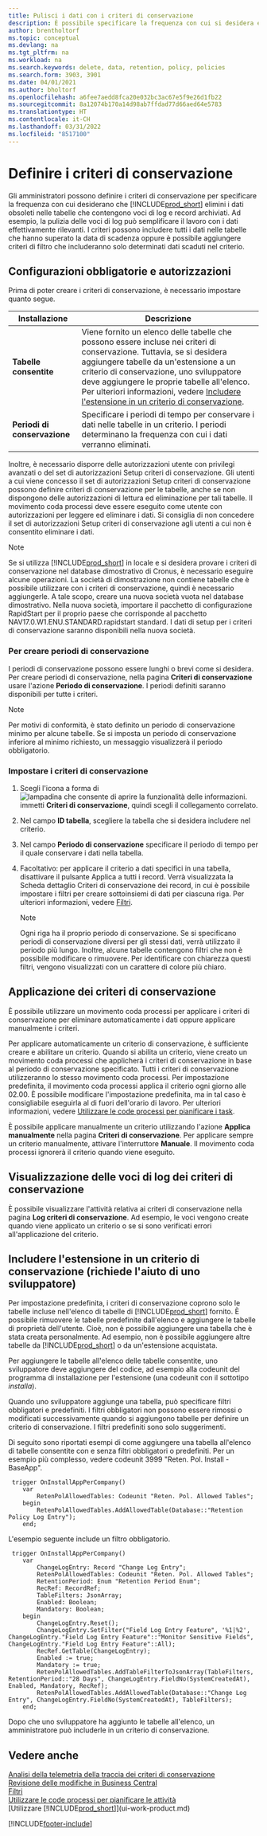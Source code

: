 ```yaml
---
title: Pulisci i dati con i criteri di conservazione
description: È possibile specificare la frequenza con cui si desidera eliminare determinati tipi di dati.
author: brentholtorf
ms.topic: conceptual
ms.devlang: na
ms.tgt_pltfrm: na
ms.workload: na
ms.search.keywords: delete, data, retention, policy, policies
ms.search.form: 3903, 3901
ms.date: 04/01/2021
ms.author: bholtorf
ms.openlocfilehash: a6fee7aedd8fca20e032bc3ac67e5f9e26d1fb22
ms.sourcegitcommit: 8a12074b170a14d98ab7ffdad77d66aed64e5783
ms.translationtype: HT
ms.contentlocale: it-CH
ms.lasthandoff: 03/31/2022
ms.locfileid: "8517100"
---
```

# <a name="define-retention-policies"></a>Definire i criteri di conservazione
Gli amministratori possono definire i criteri di conservazione per specificare la frequenza con cui desiderano che [!INCLUDE[prod_short](includes/prod_short.md)] elimini i dati obsoleti nelle tabelle che contengono voci di log e record archiviati. Ad esempio, la pulizia delle voci di log può semplificare il lavoro con i dati effettivamente rilevanti. I criteri possono includere tutti i dati nelle tabelle che hanno superato la data di scadenza oppure è possibile aggiungere criteri di filtro che includeranno solo determinati dati scaduti nel criterio. 

## <a name="required-setups-and-permissions"></a>Configurazioni obbligatorie e autorizzazioni
Prima di poter creare i criteri di conservazione, è necessario impostare quanto segue.

|Installazione  |Descrizione  |
|---------|---------|
|**Tabelle consentite**     |Viene fornito un elenco delle tabelle che possono essere incluse nei criteri di conservazione. Tuttavia, se si desidera aggiungere tabelle da un'estensione a un criterio di conservazione, uno sviluppatore deve aggiungere le proprie tabelle all'elenco. Per ulteriori informazioni, vedere [Includere l'estensione in un criterio di conservazione](admin-data-retention-policies.md#including-your-extension-in-a-retention-policy-requires-help-from-a-developer).          |
|**Periodi di conservazione**     |Specificare i periodi di tempo per conservare i dati nelle tabelle in un criterio. I periodi determinano la frequenza con cui i dati verranno eliminati.         |

Inoltre, è necessario disporre delle autorizzazioni utente con privilegi avanzati o del set di autorizzazioni Setup criteri di conservazione. Gli utenti a cui viene concesso il set di autorizzazioni Setup criteri di conservazione possono definire criteri di conservazione per le tabelle, anche se non dispongono delle autorizzazioni di lettura ed eliminazione per tali tabelle. Il movimento coda processi deve essere eseguito come utente con autorizzazioni per leggere ed eliminare i dati. Si consiglia di non concedere il set di autorizzazioni Setup criteri di conservazione agli utenti a cui non è consentito eliminare i dati.

> [!NOTE]
> Se si utilizza [!INCLUDE[prod_short](includes/prod_short.md)] in locale e si desidera provare i criteri di conservazione nel database dimostrativo di Cronus, è necessario eseguire alcune operazioni. La società di dimostrazione non contiene tabelle che è possibile utilizzare con i criteri di conservazione, quindi è necessario aggiungerle. A tale scopo, creare una nuova società vuota nel database dimostrativo. Nella nuova società, importare il pacchetto di configurazione RapidStart per il proprio paese che corrisponde al pacchetto NAV17.0.W1.ENU.STANDARD.rapidstart standard. I dati di setup per i criteri di conservazione saranno disponibili nella nuova società.

### <a name="to-create-retention-periods"></a>Per creare periodi di conservazione
I periodi di conservazione possono essere lunghi o brevi come si desidera. Per creare periodi di conservazione, nella pagina **Criteri di conservazione** usare l'azione **Periodo di conservazione**. I periodi definiti saranno disponibili per tutte i criteri.

> [!NOTE]
> Per motivi di conformità, è stato definito un periodo di conservazione minimo per alcune tabelle. Se si imposta un periodo di conservazione inferiore al minimo richiesto, un messaggio visualizzerà il periodo obbligatorio.

### <a name="set-up-a-retention-policy"></a>Impostare i criteri di conservazione
1. Scegli l'icona a forma di ![lampadina che consente di aprire la funzionalità delle informazioni.](media/ui-search/search_small.png "Dimmi cosa vuoi fare") immetti **Criteri di conservazione**, quindi scegli il collegamento correlato.
2. Nel campo **ID tabella**, scegliere la tabella che si desidera includere nel criterio.
3. Nel campo **Periodo di conservazione** specificare il periodo di tempo per il quale conservare i dati nella tabella.
4. Facoltativo: per applicare il criterio a dati specifici in una tabella, disattivare il pulsante Applica a tutti i record. Verrà visualizzata la Scheda dettaglio Criteri di conservazione dei record, in cui è possibile impostare i filtri per creare sottoinsiemi di dati per ciascuna riga. Per ulteriori informazioni, vedere [Filtri](ui-enter-criteria-filters.md#filtering).

   > [!NOTE]
   > Ogni riga ha il proprio periodo di conservazione. Se si specificano periodi di conservazione diversi per gli stessi dati, verrà utilizzato il periodo più lungo. Inoltre, alcune tabelle contengono filtri che non è possibile modificare o rimuovere. Per identificare con chiarezza questi filtri, vengono visualizzati con un carattere di colore più chiaro.

## <a name="applying-retention-policies"></a>Applicazione dei criteri di conservazione
È possibile utilizzare un movimento coda processi per applicare i criteri di conservazione per eliminare automaticamente i dati oppure applicare manualmente i criteri.

Per applicare automaticamente un criterio di conservazione, è sufficiente creare e abilitare un criterio. Quando si abilita un criterio, viene creato un movimento coda processi che applicherà i criteri di conservazione in base al periodo di conservazione specificato. Tutti i criteri di conservazione utilizzeranno lo stesso movimento coda processi. Per impostazione predefinita, il movimento coda processi applica il criterio ogni giorno alle 02.00. È possibile modificare l'impostazione predefinita, ma in tal caso è consigliabile eseguirla al di fuori dell'orario di lavoro. Per ulteriori informazioni, vedere [Utilizzare le code processi per pianificare i task](admin-job-queues-schedule-tasks.md). 

È possibile applicare manualmente un criterio utilizzando l'azione **Applica manualmente** nella pagina **Criteri di conservazione**. Per applicare sempre un criterio manualmente, attivare l'interruttore **Manuale**. Il movimento coda processi ignorerà il criterio quando viene eseguito.

## <a name="viewing-retention-policy-log-entries"></a>Visualizzazione delle voci di log dei criteri di conservazione
È possibile visualizzare l'attività relativa ai criteri di conservazione nella pagina **Log criteri di conservazione**. Ad esempio, le voci vengono create quando viene applicato un criterio o se si sono verificati errori all'applicazione del criterio. 

## <a name="including-your-extension-in-a-retention-policy-requires-help-from-a-developer"></a>Includere l'estensione in un criterio di conservazione (richiede l'aiuto di uno sviluppatore)
Per impostazione predefinita, i criteri di conservazione coprono solo le tabelle incluse nell'elenco di tabelle di [!INCLUDE[prod_short](includes/prod_short.md)] fornito. È possibile rimuovere le tabelle predefinite dall'elenco e aggiungere le tabelle di proprietà dell'utente. Cioè, non è possibile aggiungere una tabella che è stata creata personalmente. Ad esempio, non è possibile aggiungere altre tabelle da [!INCLUDE[prod_short](includes/prod_short.md)] o da un'estensione acquistata.

Per aggiungere le tabelle all'elenco delle tabelle consentite, uno sviluppatore deve aggiungere del codice, ad esempio alla codeunit del programma di installazione per l'estensione (una codeunit con il sottotipo *installa*). 

Quando uno sviluppatore aggiunge una tabella, può specificare filtri obbligatori e predefiniti. I filtri obbligatori non possono essere rimossi o modificati successivamente quando si aggiungono tabelle per definire un criterio di conservazione. I filtri predefiniti sono solo suggerimenti.

Di seguito sono riportati esempi di come aggiungere una tabella all'elenco di tabelle consentite con e senza filtri obbligatori o predefiniti. Per un esempio più complesso, vedere codeunit 3999 "Reten. Pol. Install - BaseApp". 

```al
 trigger OnInstallAppPerCompany()
    var
        RetenPolAllowedTables: Codeunit "Reten. Pol. Allowed Tables";
    begin
        RetenPolAllowedTables.AddAllowedTable(Database::"Retention Policy Log Entry");
    end;
```

L'esempio seguente include un filtro obbligatorio.

```al
 trigger OnInstallAppPerCompany()
    var
        ChangeLogEntry: Record "Change Log Entry";
        RetenPolAllowedTables: Codeunit "Reten. Pol. Allowed Tables";
        RetentionPeriod: Enum "Retention Period Enum";
        RecRef: RecordRef;
        TableFilters: JsonArray;
        Enabled: Boolean;
        Mandatory: Boolean;
    begin
        ChangeLogEntry.Reset();
        ChangeLogEntry.SetFilter("Field Log Entry Feature", '%1|%2', ChangeLogEntry."Field Log Entry Feature"::"Monitor Sensitive Fields", ChangeLogEntry."Field Log Entry Feature"::All);
        RecRef.GetTable(ChangeLogEntry);
        Enabled := true;
        Mandatory := true;
        RetenPolAllowedTables.AddTableFilterToJsonArray(TableFilters, RetentionPeriod::"28 Days", ChangeLogEntry.FieldNo(SystemCreatedAt), Enabled, Mandatory, RecRef);
        RetenPolAllowedTables.AddAllowedTable(Database::"Change Log Entry", ChangeLogEntry.FieldNo(SystemCreatedAt), TableFilters);
    end;
```

Dopo che uno sviluppatore ha aggiunto le tabelle all'elenco, un amministratore può includerle in un criterio di conservazione. 

## <a name="see-also"></a>Vedere anche

[Analisi della telemetria della traccia dei criteri di conservazione](/dynamics365/business-central/dev-itpro/administration/telemetry-retention-policy-trace)  
[Revisione delle modifiche in Business Central](across-log-changes.md)  
[Filtri](ui-enter-criteria-filters.md#filtering)  
[Utilizzare le code processi per pianificare le attività](admin-job-queues-schedule-tasks.md)  
[Utilizzare [!INCLUDE[prod_short](includes/prod_short.md)]](ui-work-product.md)  

[!INCLUDE[footer-include](includes/footer-banner.md)]